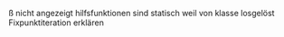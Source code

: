 ß nicht angezeigt
hilfsfunktionen sind statisch weil von klasse losgelöst
Fixpunktiteration erklären